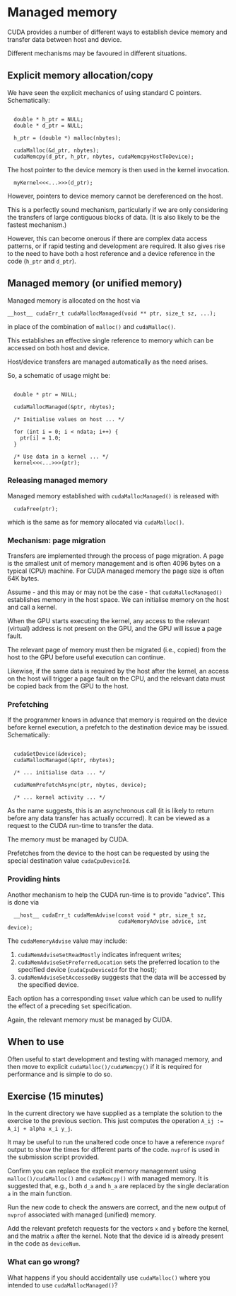 # Managed memory

CUDA provides a number of different ways to establish device
memory and transfer data between host and device.


Different mechanisms may be favoured in different situations.


## Explicit memory allocation/copy

We have seen the explicit mechanics of using standard C pointers.
Schematically:
```

  double * h_ptr = NULL;
  double * d_ptr = NULL;

  h_ptr = (double *) malloc(nbytes);

  cudaMalloc(&d_ptr, nbytes);
  cudaMemcpy(d_ptr, h_ptr, nbytes, cudaMemcpyHostToDevice);
```
The host pointer to the device memory is then used in the kernel invocation.
```
  myKernel<<<...>>>(d_ptr);
```
However, pointers to device memory cannot be dereferenced on the host.

This is a perfectly sound mechanism, particularly if we are only
considering the transfers of large contiguous blocks of data.
(It is also likely to be the fastest mechanism.)

However, this can become onerous if there are complex data access
patterns, or if rapid testing and development are required. It also
gives rise to the need to have both a host reference and a device
reference in the code (`h_ptr` and `d_ptr`).


## Managed memory (or unified memory)

Managed memory is allocated on the host via
```
__host__ cudaErr_t cudaMallocManaged(void ** ptr, size_t sz, ...);
```
in place of the combination of `malloc()` and `cudaMalloc()`.

This establishes an effective single reference to memory which can be
accessed on both host and device.

Host/device transfers are managed automatically as the need arises.

So, a schematic of usage might be:
```

  double * ptr = NULL;

  cudaMallocManaged(&ptr, nbytes);

  /* Initialise values on host ... */

  for (int i = 0; i < ndata; i++) {
    ptr[i] = 1.0;
  }

  /* Use data in a kernel ... */
  kernel<<<...>>>(ptr);
```

### Releasing managed memory

Managed memory established with `cudaMallocManaged()` is released with
```
  cudaFree(ptr);
```
which is the same as for memory allocated via `cudaMalloc()`.


### Mechanism: page migration

Transfers are implemented through the process of page migration.
A page is the smallest unit of memory management and is often
4096 bytes on a typical (CPU) machine. For CUDA managed memory
the page size is often 64K bytes.

Assume - and this may or may not be the case - that
`cudaMallocManaged()` establishes memory in the host space.
We can initialise memory on the host and call a kernel.

When the GPU starts executing the kernel, any access to the
relevant (virtual) address is not present on the GPU, and
the GPU will issue a page fault.

The relevant page of memory must then be migrated (i.e., copied)
from the host to the GPU before useful execution can continue.

Likewise, if the same data is required by the host after the kernel,
an access on the host will trigger a page fault on the CPU, and the
relevant data must be copied back from the GPU to the host.

### Prefetching

If the programmer knows in advance that memory is required on the
device before kernel execution, a prefetch to the destination
device may be issued. Schematically:
```

  cudaGetDevice(&device);
  cudaMallocManaged(&ptr, nbytes);

  /* ... initialise data ... */

  cudaMemPrefetchAsync(ptr, nbytes, device);

  /* ... kernel activity ... */
```
As the name suggests, this is an asynchronous call (it is likely to return
before any data transfer has actually occurred).
It can be viewed as a request to the CUDA run-time to transfer the
data.

The memory must be managed by CUDA.

Prefetches from the device to the host can be requested by using the special
destination value `cudaCpuDeviceId`.


### Providing hints

Another mechanism to help the CUDA run-time is to provide "advice".
This is done via
```
  __host__ cudaErr_t cudaMemAdvise(const void * ptr, size_t sz,
                                   cudaMemoryAdvise advice, int device);
```
The `cudaMemoryAdvise` value may include:

1. `cudaMemAdviseSetReadMostly` indicates infrequent writes;
2. `cudaMemAdviseSetPreferredLocation` sets the preferred location to
   the specified device (`cudaCpuDeviceId` for the host);
3. `cudaMemAdviseSetAccessedBy` suggests that the data will be accessed
   by the specified device.

Each option has a corresponding `Unset` value which can be used to
nullify the effect of a preceding `Set` specification.

Again, the relevant memory must be managed by CUDA.



## When to use

Often useful to start development and testing with managed memory, and
then move to explicit `cudaMalloc()/cudaMemcpy()` if it is required for
performance and is simple to do so.


## Exercise (15 minutes)

In the current directory we have supplied as a template the solution
to the exercise to the previous section. This just computes the
operation `A_ij := A_ij + alpha x_i y_j`.

It may be useful to run the unaltered code once to have a reference
`nvprof` output to show the times for different parts of the code.
`nvprof` is used in the submission script provided.

Confirm you can replace the explicit memory management using
`malloc()/cudaMalloc()` and `cudaMemcpy()` with managed memory.
It is suggested that, e.g., both `d_a` and `h_a` are replaced
by the single declaration `a` in the main function.

Run the new code to check the answers are correct, and the new output
of `nvprof` associated with managed (unified) memory.


Add the relevant prefetch requests for the vectors `x` and `y` before
the kernel, and the matrix `a` after the kernel. Note that the device
id is already present in the code as `deviceNum`.


### What can go wrong?

What happens if you should accidentally use `cudaMalloc()` where you intended
to use `cudaMallocManaged()`?
